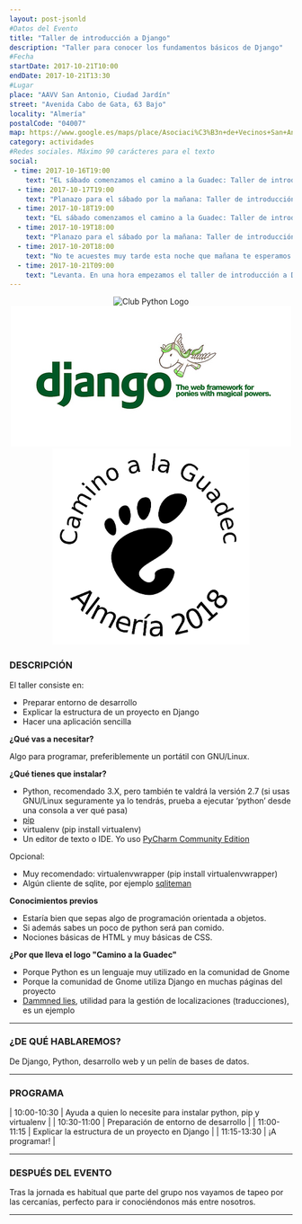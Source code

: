 ```yaml
---
layout: post-jsonld
#Datos del Evento
title: "Taller de introducción a Django"
description: "Taller para conocer los fundamentos básicos de Django"
#Fecha
startDate: 2017-10-21T10:00
endDate: 2017-10-21T13:30
#Lugar
place: "AAVV San Antonio, Ciudad Jardín"
street: "Avenida Cabo de Gata, 63 Bajo"
locality: "Almería"
postalCode: "04007"
map: https://www.google.es/maps/place/Asociaci%C3%B3n+de+Vecinos+San+Antonio+de+Ciudad+Jard%C3%ADn/@36.8308795,-2.4569515,17z/data=!3m1!4b1!4m5!3m4!1s0xd7a9df0b835fe2b:0xd030043efd14eaf0!8m2!3d36.8308795!4d-2.4547575
category: actividades
#Redes sociales. Máximo 90 carácteres para el texto
social:	
 - time: 2017-10-16T19:00
    text: "EL sábado comenzamos el camino a la Guadec: Taller de introducción a Django"
  - time: 2017-10-17T19:00
    text: "Planazo para el sábado por la mañana: Taller de introducción a Django"
  - time: 2017-10-18T19:00
    text: "EL sábado comenzamos el camino a la Guadec: Taller de introducción a Django"
  - time: 2017-10-19T18:00
    text: "Planazo para el sábado por la mañana: Taller de introducción a Django"
  - time: 2017-10-20T18:00
    text: "No te acuestes muy tarde esta noche que mañana te esperamos en el Taller de Django"
  - time: 2017-10-21T09:00
    text: "Levanta. En una hora empezamos el taller de introducción a Django"
---
```


<p align="center">
  <img src="/recursos/logo-club-python.png" alt="Club Python Logo" width="220px" />
  <img src="/recursos/2017-05-13/pony_magico.jpg" alt="Pony mágico" width="500px" />
  <img src="/recursos/CaminoGuadec/logo350.png" alt="Camino a la Guadec" width="350px" />
</p>


### DESCRIPCIÓN
El taller consiste en:

- Preparar entorno de desarrollo
- Explicar la estructura de un proyecto en Django
- Hacer una aplicación sencilla


**¿Qué vas a necesitar?**

Algo para programar, preferiblemente un portátil con GNU/Linux. 


**¿Qué tienes que instalar?**

- Python, recomendado 3.X, pero también te valdrá la versión 2.7 (si usas GNU/Linux seguramente ya lo tendrás, prueba a ejecutar ‘python’ desde una consola a ver qué pasa)
- [pip](https://pip.pypa.io/en/stable/)
- virtualenv (pip install virtualenv)
- Un editor de texto o IDE. Yo uso [PyCharm Community Edition](https://www.jetbrains.com/pycharm/)

Opcional: 

- Muy recomendado: virtualenvwrapper (pip install virtualenvwrapper)
- Algún cliente de sqlite, por ejemplo [sqliteman](http://sqliteman.yarpen.cz/)


**Conocimientos previos**

- Estaría bien que sepas algo de programación orientada a objetos. 
- Si además sabes un poco de python será pan comido.
- Nociones básicas de HTML y muy básicas de CSS.

**¿Por que lleva el logo "Camino a la Guadec"**

- Porque Python es un lenguaje muy utilizado en la comunidad de Gnome
- Porque la comunidad de Gnome utiliza Django en muchas páginas del proyecto
- [Dammned lies](https://l10n.gnome.org), utilidad para la gestión de localizaciones (traducciones), es un ejemplo

---

### ¿DE QUÉ HABLAREMOS?

De Django, Python, desarrollo web y un pelín de bases de datos.

---


### PROGRAMA


| 10:00-10:30   | Ayuda a quien lo necesite para instalar python, pip y virtualenv |
| 10:30-11:00   | Preparación de entorno de desarrollo |
| 11:00-11:15 	| Explicar la estructura de un proyecto en Django |
| 11:15-13:30 	| ¡A programar! |

---



### DESPUÉS DEL EVENTO

Tras la jornada es habitual que parte del grupo nos vayamos de tapeo por las cercanías, perfecto para ir conociéndonos más entre nosotros.

---


